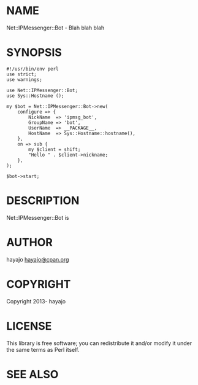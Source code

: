 # NAME

Net::IPMessenger::Bot - Blah blah blah

# SYNOPSIS

    #!/usr/bin/env perl
    use strict;
    use warnings;

    use Net::IPMessenger::Bot;
    use Sys::Hostname ();

    my $bot = Net::IPMessenger::Bot->new(
        configure => {
            NickName  => 'ipmsg_bot',
            GroupName => 'bot',
            UserName  => __PACKAGE__,
            HostName  => Sys::Hostname::hostname(),
        },
        on => sub {
            my $client = shift;
            "Hello " . $client->nickname;
        },
    );

    $bot->start;

# DESCRIPTION

Net::IPMessenger::Bot is

# AUTHOR

hayajo <hayajo@cpan.org>

# COPYRIGHT

Copyright 2013- hayajo

# LICENSE

This library is free software; you can redistribute it and/or modify
it under the same terms as Perl itself.

# SEE ALSO
